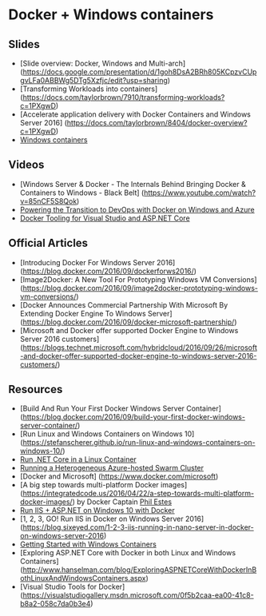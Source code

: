 # Docker + Windows containers

## Slides
- [Slide overview: Docker, Windows and Multi-arch] (https://docs.google.com/presentation/d/1goh8DsA2BRh805KCpzvCUpgvLFa0ABBWg5DTg5Xzfjc/edit?usp=sharing)
- [Transforming Workloads into containers] (https://docs.com/taylorbrown/7910/transforming-workloads?c=1PXgwD)
- [Accelerate application delivery with Docker Containers and Windows Server 2016] (https://docs.com/taylorbrown/8404/docker-overview?c=1PXgwD)
- [Windows containers](https://docs.com/taylorbrown/1326/windows-containers-ignite?c=1PXgwD)

## Videos
- [Windows Server & Docker - The Internals Behind Bringing Docker & Containers to Windows - Black Belt] (https://www.youtube.com/watch?v=85nCF5S8Qok)
- [Powering the Transition to DevOps with Docker on Windows and Azure](https://channel9.msdn.com/events/TechDaysOnline/UK-TechDays-Online-September-2016/Powering-the-Transition-toDevOpswith-Docker-on-Windows-and-Azure) 
- [Docker Tooling for Visual Studio and ASP.NET Core](https://channel9.msdn.com/Events/Build/2016/Docker-Tooling-for-Visual-Studio-and-ASPNET-Core)


## Official Articles
- [Introducing Docker For Windows Server 2016] (https://blog.docker.com/2016/09/dockerforws2016/)
- [Image2Docker: A New Tool For Prototyping Windows VM Conversions] (https://blog.docker.com/2016/09/image2docker-prototyping-windows-vm-conversions/)
- [Docker Announces Commercial Partnership With Microsoft By Extending Docker Engine To Windows Server] (https://blog.docker.com/2016/09/docker-microsoft-partnership/)
- [Microsoft and Docker offer supported Docker Engine to Windows Server 2016 customers] (https://blogs.technet.microsoft.com/hybridcloud/2016/09/26/microsoft-and-docker-offer-supported-docker-engine-to-windows-server-2016-customers/)



## Resources
- [Build And Run Your First Docker Windows Server Container] (https://blog.docker.com/2016/09/build-your-first-docker-windows-server-container/)
- [Run Linux and Windows Containers on Windows 10] (https://stefanscherer.github.io/run-linux-and-windows-containers-on-windows-10/)
- [Run .NET Core in a Linux Container](https://github.com/docker/labs/blob/master/windows/dotnet-core/index.md)
- [Running a Heterogeneous Azure-hosted Swarm Cluster](https://github.com/docker/labs/blob/master/windows/dotnet-linux-het/readme.md)
- [Docker and Microsoft] (https://www.docker.com/microsoft)
- [A big step towards multi-platform Docker images] (https://integratedcode.us/2016/04/22/a-step-towards-multi-platform-docker-images/) by Docker Captain [Phil Estes](https://twitter.com/estesp)
- [Run IIS + ASP.NET on Windows 10 with Docker](http://blog.alexellis.io/run-iis-asp-net-on-windows-10-with-docker/)
- [1, 2, 3, GO! Run IIS in Docker on Windows Server 2016] (https://blog.sixeyed.com/1-2-3-iis-running-in-nano-server-in-docker-on-windows-server-2016)
- [Getting Started with Windows Containers](https://blogs.msdn.microsoft.com/jcorioland/2016/10/13/getting-started-with-windows-containers/)
- [Exploring ASP.NET Core with Docker in both Linux and Windows Containers] (http://www.hanselman.com/blog/ExploringASPNETCoreWithDockerInBothLinuxAndWindowsContainers.aspx)
- [Visual Studio Tools for Docker] (https://visualstudiogallery.msdn.microsoft.com/0f5b2caa-ea00-41c8-b8a2-058c7da0b3e4)




